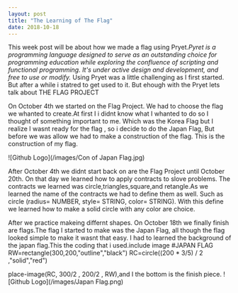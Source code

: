 ```yaml
---
layout: post
title: "The Learning of The Flag"
date: 2018-10-18
---
```


<p>This week post will be about how we made a flag using Pryet.<em>Pyret is a programming language designed to serve as an outstanding choice for programming education while exploring the confluence of scripting and functional programming. It's under active design and development, and free to use or modify.</em> Using Pryet was a little challenging as I first started. But after a while i statred to get used to it. But ehough with the Pryet lets talk about THE FLAG PROJECT  </p> 

<p> On October 4th we started on the Flag Project. We had to choose the flag we whanted to create.At first I i didnt know what I whanted to do so I thought of something important to me. Which was the Korea Flag but I realize I wasnt ready for the flag , so i decide to do the Japan Flag, But before we was allow we had to make a construction of the flag. This is the construction of my flag.
</p>
![Github Logo](/images/Con of Japan Flag.jpg)

<p>After October 4th we didnt start back on are the Flag Project until October 20th. On that day we learned how to apply contracts to slove problems. The contracts we learned was circle,triangles,square,and retangle.As we learned the name of the contracts we had to define them as well. Such as circle (radius= NUMBER, style= STRING, color= STRING). With this define we learned how to make a solid circle with any color are choice.
</p>

<p>After we practice makeing differnt shapes. On October 18th we finally finish are flags.The flag I started to make was the Japan Flag, all though the flag looked simple to make it wasnt that easy. I had to learned the background of the japan flag.This the coding that i used.include image 
#JAPAN FLAG
RW=rectangle(300,200,"outline","black")
RC=circle((200 * 3/5) / 2 ,"solid","red")

place-image(RC, 300/2 , 200/2 , RW),and I the bottom is the finish piece.
![Github Logo](/images/Japan Flag.png)
